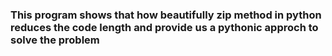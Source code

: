 ### This program shows that how beautifully zip method in python reduces the code length and provide us a pythonic approch to solve the problem
